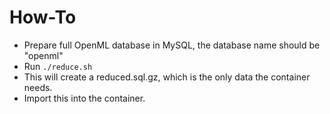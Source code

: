 # How-To

* Prepare full OpenML database in MySQL, the database name should be "openml"
* Run `./reduce.sh`
* This will create a reduced.sql.gz, which is the only data the container needs.
* Import this into the container.
